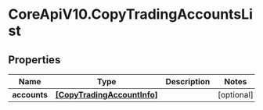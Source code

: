 # CoreApiV10.CopyTradingAccountsList

## Properties
Name | Type | Description | Notes
------------ | ------------- | ------------- | -------------
**accounts** | [**[CopyTradingAccountInfo]**](CopyTradingAccountInfo.md) |  | [optional] 


